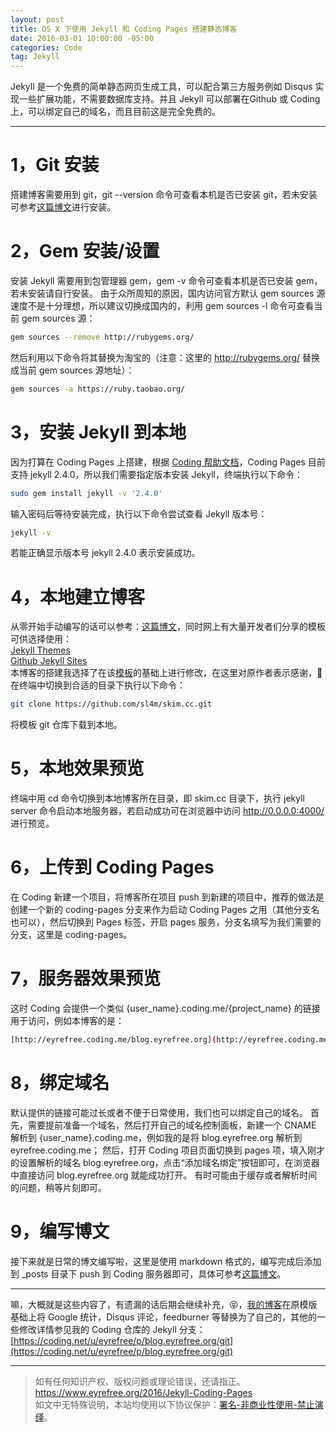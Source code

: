 ```yaml
---
layout: post
title: OS X 下使用 Jekyll 和 Coding Pages 搭建静态博客
date: 2016-03-01 10:00:00 -05:00
categories: Code
tag: Jekyll
---
```


Jekyll 是一个免费的简单静态网页生成工具，可以配合第三方服务例如 Disqus 实现一些扩展功能，不需要数据库支持。并且 Jekyll 可以部署在Github 或 Coding 上，可以绑定自己的域名，而且目前这是完全免费的。

---
# 1，Git 安装  
搭建博客需要用到 git，git --version 命令可查看本机是否已安装 git，若未安装可参考[这篇博文](http://www.liaoxuefeng.com/wiki/0013739516305929606dd18361248578c67b8067c8c017b000/00137396287703354d8c6c01c904c7d9ff056ae23da865a000/)进行安装。

# 2，Gem 安装/设置  
安装 Jekyll 需要用到包管理器 gem，gem -v 命令可查看本机是否已安装 gem，若未安装请自行安装。 
由于众所周知的原因，国内访问官方默认 gem sources 源速度不是十分理想，所以建议切换成国内的，利用 gem sources -l 命令可查看当前 gem sources 源：
``` bash
gem sources --remove http://rubygems.org/
```
然后利用以下命令将其替换为淘宝的（注意：这里的 http://rubygems.org/ 替换成当前 gem sources 源地址）： 
``` bash
gem sources -a https://ruby.taobao.org/
```

# 3，安装 Jekyll 到本地  
因为打算在 Coding Pages 上搭建，根据 [Coding 帮助文档](https://coding.net/help/doc/pages/index.html)，Coding Pages 目前支持 jekyll 2.4.0，所以我们需要指定版本安装 Jekyll，终端执行以下命令： 
``` bash
sudo gem install jekyll -v '2.4.0'
```
输入密码后等待安装完成，执行以下命令尝试查看 Jekyll 版本号： 
``` bash
jekyll -v
```
若能正确显示版本号 jekyll 2.4.0 表示安装成功。 

# 4，本地建立博客  
从零开始手动编写的话可以参考：[这篇博文](http://www.blogways.net/blog/2013/04/13/jekyll-usage.html)，同时网上有大量开发者们分享的模板可供选择使用：  
[Jekyll Themes](http://jekyllthemes.org/)  
[Github Jekyll Sites](https://github.com/jekyll/jekyll/wiki/Sites)  
本博客的搭建我选择了在该[模板](https://github.com/sl4m/skim.cc)的基础上进行修改，在这里对原作者表示感谢，🙏
在终端中切换到合适的目录下执行以下命令：
``` bash
git clone https://github.com/sl4m/skim.cc.git
```
将模板 git 仓库下载到本地。

# 5，本地效果预览  
终端中用 cd 命令切换到本地博客所在目录，即 skim.cc 目录下，执行 jekyll server 命令启动本地服务器，若启动成功可在浏览器中访问 http://0.0.0.0:4000/ 进行预览。 

# 6，上传到 Coding Pages  
在 Coding 新建一个项目，将博客所在项目 push 到新建的项目中，推荐的做法是创建一个新的 coding-pages 分支来作为启动 Coding Pages 之用（其他分支名也可以），然后切换到 Pages 标签，开启 pages 服务，分支名填写为我们需要的分支，这里是 coding-pages。

# 7，服务器效果预览  
这时 Coding 会提供一个类似 {user_name}.coding.me/{project_name} 的链接用于访问，例如本博客的是： 
``` bash
[http://eyrefree.coding.me/blog.eyrefree.org](http://eyrefree.coding.me/blog.eyrefree.org)
```

# 8，绑定域名  
默认提供的链接可能过长或者不便于日常使用，我们也可以绑定自己的域名。 
首先，需要提前准备一个域名，然后打开自己的域名控制面板，新建一个 CNAME 解析到 {user_name}.coding.me，例如我的是将 blog.eyrefree.org 解析到 eyrefree.coding.me； 
然后，打开 Coding 项目页面切换到 pages 项，填入刚才的设置解析的域名 blog.eyrefree.org，点击“添加域名绑定”按钮即可，在浏览器中直接访问 blog.eyrefree.org 就能成功打开。
有时可能由于缓存或者解析时间的问题，稍等片刻即可。 

# 9，编写博文  
接下来就是日常的博文编写啦，这里是使用 markdown 格式的，编写完成后添加到 _posts 目录下 push 到 Coding 服务器即可，具体可参考[这篇博文](https://segmentfault.com/a/1190000000406013)。

---
嘛，大概就是这些内容了，有遗漏的话后期会继续补充，😝，[我的博客](http://www.eyrefree.org)在原模版基础上将 Google 统计，Disqus 评论，feedburner 等替换为了自己的，其他的一些修改详情参见我的 Coding 仓库的 Jekyll 分支：
[https://coding.net/u/eyrefree/p/blog.eyrefree.org/git](https://coding.net/u/eyrefree/p/blog.eyrefree.org/git)

---

> 如有任何知识产权、版权问题或理论错误，还请指正。   
> https://www.eyrefree.org/2016/Jekyll-Coding-Pages   
> 如文中无特殊说明，本站均使用以下协议保护：[署名-非商业性使用-禁止演绎](http://creativecommons.org/licenses/by-nc-nd/3.0/cn/)。
